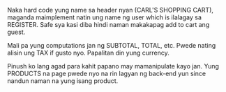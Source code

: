 Naka hard code yung name sa header nyan (CARL'S SHOPPING CART), maganda maimplement natin ung name ng user which is ilalagay sa REGISTER.
Safe sya kasi diba hindi naman makakapag add to cart ang guest.

Mali pa yung computations jan ng SUBTOTAL, TOTAL, etc. Pwede nating alisin ung TAX if gusto nyo. Papalitan din yung currency.

Pinush ko lang agad para kahit papano may mamanipulate kayo jan. Yung PRODUCTS na page pwede nyo na rin lagyan ng back-end yun since nandun naman na yung isang product.
